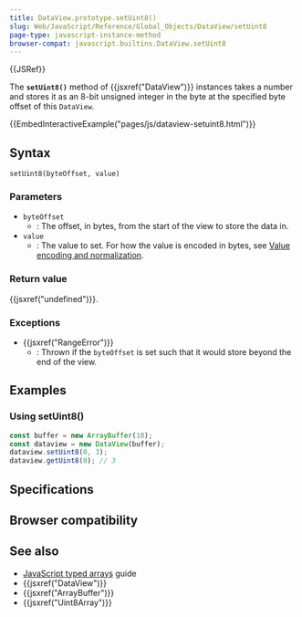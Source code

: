 ```yaml
---
title: DataView.prototype.setUint8()
slug: Web/JavaScript/Reference/Global_Objects/DataView/setUint8
page-type: javascript-instance-method
browser-compat: javascript.builtins.DataView.setUint8
---
```


{{JSRef}}

The **`setUint8()`** method of {{jsxref("DataView")}} instances takes a number and stores it as an 8-bit unsigned integer in the byte at the specified byte offset of this `DataView`.

{{EmbedInteractiveExample("pages/js/dataview-setuint8.html")}}

## Syntax

```js-nolint
setUint8(byteOffset, value)
```

### Parameters

- `byteOffset`
  - : The offset, in bytes, from the start of the view to store the data in.
- `value`
  - : The value to set. For how the value is encoded in bytes, see [Value encoding and normalization](/Web/JavaScript/Reference/Global_Objects/TypedArray#value_encoding_and_normalization).

### Return value

{{jsxref("undefined")}}.

### Exceptions

- {{jsxref("RangeError")}}
  - : Thrown if the `byteOffset` is set such that it would store beyond the end of the view.

## Examples

### Using setUint8()

```js
const buffer = new ArrayBuffer(10);
const dataview = new DataView(buffer);
dataview.setUint8(0, 3);
dataview.getUint8(0); // 3
```

## Specifications



## Browser compatibility



## See also

- [JavaScript typed arrays](/Web/JavaScript/Guide/Typed_arrays) guide
- {{jsxref("DataView")}}
- {{jsxref("ArrayBuffer")}}
- {{jsxref("Uint8Array")}}

